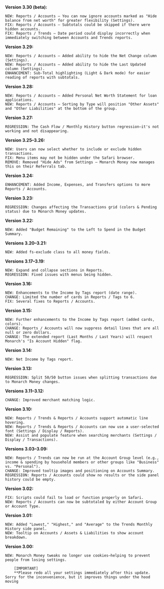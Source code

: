 **Version 3.30 (beta):**

    NEW: Reports / Accounts — You can now ignore accounts marked as "Hide balance from net worth" for greater flexibility (Settings).
    FIX: Reports / Accounts — Subtotals could be skipped if there were hidden accounts.
    FIX: Reports / Trends — Date period could display incorrectly when immediately switching between Accounts and Trends reports.

**Version 3.29:**

    NEW: Reports / Accounts — Added ability to hide the Net Change column (Settings).
    NEW: Reports / Accounts — Added ability to hide the Last Updated column (Settings).
    ENHANCEMENT: Sub-Total highlighting (Light & Dark mode) for easier reading of reports with subtotals.

**Version 3.28:**

    NEW: Reports / Accounts — Added Personal Net Worth Statement for loan applications.
    NEW: Reports / Accounts — Sorting by Type will position "Other Assets" and "Other Liabilities" at the bottom of the group.

**Version 3.27:**

    REGRESSION: The Cash Flow / Monthly History button regression—it's not working and not disappearing.

**Version 3.25–3.26:**

    NEW: Users can now select whether to include or exclude hidden transactions.
    FIX: Menu items may not be hidden under the Safari browser.
    REMOVE: Removed "Hide Ads" from Settings — Monarch Money now manages this on their Referrals tab.

**Version 3.24:**

    ENHANCEMENT: Added Income, Expenses, and Transfers options to more Reports / Accounts.

**Version 3.23:**

    REGRESSION: Changes affecting the Transactions grid (colors & Pending status) due to Monarch Money updates.

**Version 3.22:**

    NEW: Added "Budget Remaining" to the Left to Spend in the Budget Summary.

**Versions 3.20–3.21:**

    NEW: Added fs-exclude class to all money fields.

**Versions 3.17–3.19:**

    NEW: Expand and collapse sections in Reports.
    REGRESSION: Fixed issues with menus being hidden.

**Version 3.16:**

    NEW: Enhancements to the Income by Tags report (date range).
    CHANGE: Limited the number of cards in Reports / Tags to 6.
    FIX: Several fixes to Reports / Accounts.

**Version 3.15:**

    NEW: Further enhancements to the Income by Tags report (added cards, colors).
    CHANGE: Reports / Accounts will now suppress detail lines that are all null or zero dollars.
    CHANGE: The extended report (Last Months / Last Years) will respect Monarch's "Is Account Hidden" flag.

**Version 3.14:**

    NEW: Net Income by Tags report.

**Version 3.13:**

    REGRESSION: Split 50/50 button issues when splitting transactions due to Monarch Money changes.

**Versions 3.11–3.12:**

    CHANGE: Improved merchant matching logic.

**Version 3.10:**

    NEW: Reports / Trends & Reports / Accounts support automatic line hovering.
    NEW: Reports / Trends & Reports / Accounts can now use a user-selected font (Settings / Display / Reports).
    NEW: Assist and populate feature when searching merchants (Settings / Display / Transactions).

**Versions 3.03–3.09:**

    NEW: Reports / Trends can now be run at the Account Group level (e.g., income & spending by household members or other groups like "Business" vs. "Personal").
    CHANGE: Improved tooltip images and positioning on Accounts Summary.
    REGRESSION: Reports / Accounts could show no results or the side panel history could be empty.

**Version 3.02:**

    FIX: Scripts could fail to load or function properly on Safari.
    NEW: Reports / Accounts can now be subtotaled by either Account Group or Account Type.

**Version 3.01:**

    NEW: Added "Lowest," "Highest," and "Average" to the Trends Monthly History side panel.
    NEW: Tooltip on Accounts / Assets & Liabilities to show account breakdown.

**Version 3.00:**

    NEW: Monarch Money tweaks no longer use cookies—helping to prevent people from losing settings.

        [IMPORTANT]
        **Please redo all your settings immediately after this update. Sorry for the inconvenience, but it improves things under the hood moving

